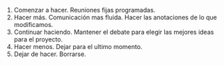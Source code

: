 1. Comenzar a hacer.
    Reuniones fijas programadas.                                           
2. Hacer más.
    Comunicación mas fluida.
    Hacer las anotaciones de lo que modificamos.         
3. Continuar haciendo.
    Mantener el debate para elegir las mejores ideas para el proyecto.
4. Hacer menos.
    Dejar para el ultimo momento.
5. Dejar de hacer.
    Borrarse.